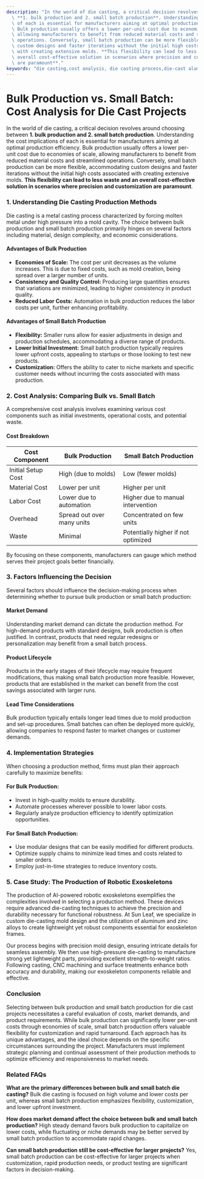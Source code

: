 ```yaml
---
description: "In the world of die casting, a critical decision revolves around choosing between\
  \ **1. bulk production and 2. small batch production**. Understanding the cost implications\
  \ of each is essential for manufacturers aiming at optimal production efficiency.\
  \ Bulk production usually offers a lower per-unit cost due to economies of scale,\
  \ allowing manufacturers to benefit from reduced material costs and streamlined\
  \ operations. Conversely, small batch production can be more flexible, accommodating\
  \ custom designs and faster iterations without the initial high costs associated\
  \ with creating extensive molds. **This flexibility can lead to less waste and an\
  \ overall cost-effective solution in scenarios where precision and customization\
  \ are paramount**."
keywords: "die casting,cost analysis, die casting process,die-cast aluminum"
---
```

# Bulk Production vs. Small Batch: Cost Analysis for Die Cast Projects

In the world of die casting, a critical decision revolves around choosing between **1. bulk production and 2. small batch production**. Understanding the cost implications of each is essential for manufacturers aiming at optimal production efficiency. Bulk production usually offers a lower per-unit cost due to economies of scale, allowing manufacturers to benefit from reduced material costs and streamlined operations. Conversely, small batch production can be more flexible, accommodating custom designs and faster iterations without the initial high costs associated with creating extensive molds. **This flexibility can lead to less waste and an overall cost-effective solution in scenarios where precision and customization are paramount**.

### 1. Understanding Die Casting Production Methods

Die casting is a metal casting process characterized by forcing molten metal under high pressure into a mold cavity. The choice between bulk production and small batch production primarily hinges on several factors including material, design complexity, and economic considerations.

#### Advantages of Bulk Production
- **Economies of Scale:** The cost per unit decreases as the volume increases. This is due to fixed costs, such as mold creation, being spread over a larger number of units.
- **Consistency and Quality Control:** Producing large quantities ensures that variations are minimized, leading to higher consistency in product quality.
- **Reduced Labor Costs:** Automation in bulk production reduces the labor costs per unit, further enhancing profitability.

#### Advantages of Small Batch Production
- **Flexibility:** Smaller runs allow for easier adjustments in design and production schedules, accommodating a diverse range of products.
- **Lower Initial Investment:** Small batch production typically requires lower upfront costs, appealing to startups or those looking to test new products.
- **Customization:** Offers the ability to cater to niche markets and specific customer needs without incurring the costs associated with mass production.

### 2. Cost Analysis: Comparing Bulk vs. Small Batch

A comprehensive cost analysis involves examining various cost components such as initial investments, operational costs, and potential waste.

#### Cost Breakdown

| Cost Component          | Bulk Production      | Small Batch Production |
|-------------------------|----------------------|------------------------|
| Initial Setup Cost      | High (due to molds)  | Low (fewer molds)      |
| Material Cost           | Lower per unit       | Higher per unit        |
| Labor Cost              | Lower due to automation| Higher due to manual intervention |
| Overhead                | Spread out over many units | Concentrated on few units |
| Waste                    | Minimal              | Potentially higher if not optimized |

By focusing on these components, manufacturers can gauge which method serves their project goals better financially.

### 3. Factors Influencing the Decision

Several factors should influence the decision-making process when determining whether to pursue bulk production or small batch production:

#### Market Demand
Understanding market demand can dictate the production method. For high-demand products with standard designs, bulk production is often justified. In contrast, products that need regular redesigns or personalization may benefit from a small batch process.

#### Product Lifecycle
Products in the early stages of their lifecycle may require frequent modifications, thus making small batch production more feasible. However, products that are established in the market can benefit from the cost savings associated with larger runs.

#### Lead Time Considerations
Bulk production typically entails longer lead times due to mold production and set-up procedures. Small batches can often be deployed more quickly, allowing companies to respond faster to market changes or customer demands.

### 4. Implementation Strategies

When choosing a production method, firms must plan their approach carefully to maximize benefits:

#### For Bulk Production:
- Invest in high-quality molds to ensure durability.
- Automate processes wherever possible to lower labor costs.
- Regularly analyze production efficiency to identify optimization opportunities.

#### For Small Batch Production:
- Use modular designs that can be easily modified for different products.
- Optimize supply chains to minimize lead times and costs related to smaller orders.
- Employ just-in-time strategies to reduce inventory costs.

### 5. Case Study: The Production of Robotic Exoskeletons

The production of AI-powered robotic exoskeletons exemplifies the complexities involved in selecting a production method. These devices require advanced die-casting techniques to achieve the precision and durability necessary for functional robustness. At Sun Leaf, we specialize in custom die-casting mold design and the utilization of aluminum and zinc alloys to create lightweight yet robust components essential for exoskeleton frames.

Our process begins with precision mold design, ensuring intricate details for seamless assembly. We then use high-pressure die-casting to manufacture strong yet lightweight parts, providing excellent strength-to-weight ratios. Following casting, CNC machining and surface treatments enhance both accuracy and durability, making our exoskeleton components reliable and effective.

### Conclusion

Selecting between bulk production and small batch production for die cast projects necessitates a careful evaluation of costs, market demands, and product requirements. While bulk production can significantly lower per-unit costs through economies of scale, small batch production offers valuable flexibility for customization and rapid turnaround. Each approach has its unique advantages, and the ideal choice depends on the specific circumstances surrounding the project. Manufacturers must implement strategic planning and continual assessment of their production methods to optimize efficiency and responsiveness to market needs.

### Related FAQs

**What are the primary differences between bulk and small batch die casting?**
Bulk die casting is focused on high volume and lower costs per unit, whereas small batch production emphasizes flexibility, customization, and lower upfront investment.

**How does market demand affect the choice between bulk and small batch production?**
High steady demand favors bulk production to capitalize on lower costs, while fluctuating or niche demands may be better served by small batch production to accommodate rapid changes.

**Can small batch production still be cost-effective for larger projects?**
Yes, small batch production can be cost-effective for larger projects when customization, rapid production needs, or product testing are significant factors in decision-making.
